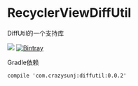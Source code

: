 # RecyclerViewDiffUtil
DiffUtil的一个支持库

[![](https://travis-ci.org/crazysunj/RecyclerViewDiffUtil.svg?branch=master)](https://travis-ci.org/crazysunj/RecyclerViewDiffUtil) [![Bintray](https://img.shields.io/bintray/v/asciidoctor/maven/asciidoctorj.svg)](v0.0.2)



Gradle依赖

```
compile 'com.crazysunj:diffutil:0.0.2'
```